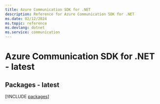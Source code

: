 ```yaml
---
title: Azure Communication SDK for .NET
description: Reference for Azure Communication SDK for .NET
ms.date: 02/12/2024
ms.topic: reference
ms.devlang: dotnet
ms.service: communication
---
```

# Azure Communication SDK for .NET - latest
## Packages - latest
[!INCLUDE [packages](communication-index.md)]